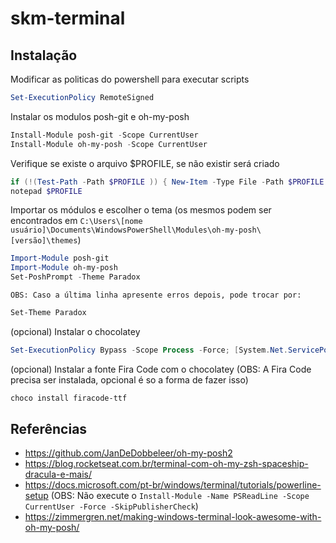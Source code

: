 # skm-terminal

## Instalação
Modificar as politicas do powershell para executar scripts
```powershell
Set-ExecutionPolicy RemoteSigned
```

Instalar os modulos posh-git e oh-my-posh
```powershell
Install-Module posh-git -Scope CurrentUser
Install-Module oh-my-posh -Scope CurrentUser
```

Verifique se existe o arquivo $PROFILE, se não existir será criado
```powershell
if (!(Test-Path -Path $PROFILE )) { New-Item -Type File -Path $PROFILE -Force }
notepad $PROFILE

```

Importar os módulos e escolher o tema (os mesmos podem ser encontrados em `C:\Users\[nome usuário]\Documents\WindowsPowerShell\Modules\oh-my-posh\[versão]\themes`)
```powershell
Import-Module posh-git
Import-Module oh-my-posh
Set-PoshPrompt -Theme Paradox
```
`OBS: Caso a última linha apresente erros depois, pode trocar por:`
```powershell
Set-Theme Paradox
```

(opcional) Instalar o chocolatey
```powershell
Set-ExecutionPolicy Bypass -Scope Process -Force; [System.Net.ServicePointManager]::SecurityProtocol = [System.Net.ServicePointManager]::SecurityProtocol -bor 3072; iex ((New-Object System.Net.WebClient).DownloadString('https://chocolatey.org/install.ps1'))
```

(opcional) Instalar a fonte Fira Code com o chocolatey (OBS: A Fira Code precisa ser instalada, opcional é so a forma de fazer isso)
```sh
choco install firacode-ttf
```

## Referências
- https://github.com/JanDeDobbeleer/oh-my-posh2
- https://blog.rocketseat.com.br/terminal-com-oh-my-zsh-spaceship-dracula-e-mais/
- https://docs.microsoft.com/pt-br/windows/terminal/tutorials/powerline-setup (OBS: Não execute o `Install-Module -Name PSReadLine -Scope CurrentUser -Force -SkipPublisherCheck`)
- https://zimmergren.net/making-windows-terminal-look-awesome-with-oh-my-posh/
